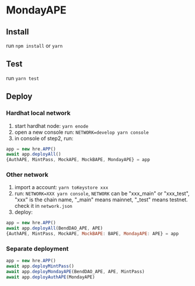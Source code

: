 # MondayAPE
## Install
run `npm install` or `yarn`

## Test
run `yarn test`

## Deploy

### Hardhat local network
1. start hardhat node: `yarn enode`
2. open a new console run: `NETWORK=develop yarn console`
3. in console of step2, run:
```js
app = new hre.APP()
await app.deployAll()
{AuthAPE, MintPass, MockAPE, MockBAPE, MondayAPE} = app
```
### Other network
1. import a account: `yarn toKeystore xxx`
2. run: `NETWORK=XXX yarn console`, `NETWORK` can be "xxx_main" or "xxx_test", "xxx" is the chain name, "_main" means mainnet, "_test" means testnet. check it in `network.json`
3. deploy:
```js
app = new hre.APP()
await app.deployAll(BendDAO_APE, APE)
{AuthAPE, MintPass, MockAPE, MockBAPE: BAPE, MondayAPE: APE} = app
```

### Separate deployment
```js
app = new hre.APP()
await app.deployMintPass()
await app.deployMondayAPE(BendDAO_APE, APE, MintPass)
await app.deployAuthAPE(MondayAPE)
```